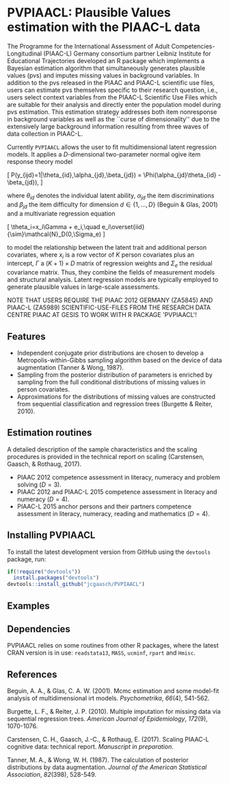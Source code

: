 PVPIAACL: Plausible Values estimation with the PIAAC-L data
================

The Programme for the International Assessment of Adult Competencies-Longitudinal (PIAAC-L) Germany consortium partner Leibniz Institute for Educational Trajectories developed an R package which implements a Bayesian estimation algorithm that simultaneously generates plausible values (pvs) and imputes missing values in background variables. In addition to the pvs released in the PIAAC and PIAAC-L scientific use files, users can estimate pvs themselves specific to their research question, i.e., users select context variables from the PIAAC-L Scientific Use Files which are suitable for their analysis and directly enter the population model during pvs estimation. This estimation strategy addresses both item nonresponse in background variables as well as the ``curse of dimensionality'' due to the extensively large background information resulting from three waves of data collection in PIAAC-L. 

Currently `PVPIAACL` allows the user to fit multidimensional latent regression models. It applies a $D$-dimensional two-parameter normal ogive item response theory model

\[
P(y_{ijd}=1|\theta_{id},\alpha_{jd},\beta_{jd}) = \Phi(\alpha_{jd}\theta_{id} - \beta_{jd}),
\]

where $\theta_{id}$ denotes the individual latent ability, $\alpha_{jd}$ the item discriminations and $\beta_{jd}$ the item difficulty for dimension $d\in\{1,\ldots,D\}$ (Beguin & Glas, 2001) and a multivariate regression equation 

\[
\theta_i=x_i\Gamma + e_i,\quad e_i\overset{iid}{\sim}\mathcal{N}_D(0,\Sigma_e)
\]

to model the relationship between the latent trait and additional person covariates, where $x_i$ is a row vector of $K$ person covariates plus an intercept, $\Gamma$ a $(K+1)\times D$ matrix of regression weights and $\Sigma_e$ the residual covariance matrix. Thus, they combine the fields of measurement models and structural analysis. Latent regression models are typically employed to generate plausible values in large-scale assessments.

NOTE THAT USERS REQUIRE THE PIAAC 2012 GERMANY (ZA5845) AND PIAAC-L (ZA5989) SCIENTIFIC-USE-FILES FROM THE RESEARCH DATA CENTRE PIAAC AT GESIS TO WORK WITH R PACKAGE 'PVPIAACL'!

Features
--------

- Independent conjugate prior distributions are chosen to develop a Metropolis-within-Gibbs sampling algorithm based on the device of data augmentation (Tanner & Wong, 1987).
-   Sampling from the posterior distribution of parameters is enriched by sampling from the full conditional distributions of missing values in person covariates.
-   Approximations for the distributions of missing values are constructed from sequential classification and regression trees (Burgette & Reiter, 2010).

Estimation routines
--------

A detailed description of the sample characteristics and the scaling procedures is provided in the technical report on scaling (Carstensen, Gaasch, & Rothaug, 2017).

- PIAAC 2012 competence assessment in literacy, numeracy and problem solving ($D=3$).
- PIAAC 2012 and PIAAC-L 2015 competence assessment in literacy and numeracy ($D=4$).
- PIAAC-L 2015 anchor persons and their partners competence assessment in literacy, numeracy, reading and mathematics ($D=4$).

Installing PVPIAACL
---------------

To install the latest development version from GitHub using the `devtools` package, run:

``` r
if(!require("devtools"))
  install.packages("devtools")
devtools::install_github("jcgaasch/PVPIAACL")
```

Examples
--------



Dependencies
------------

PVPIAACL relies on some routines from other R packages, where the latest CRAN version is in use: `readstata13`, `MASS`, `ucminf`, `rpart` and `Hmisc`.

References
----------

Beguin, A. A., & Glas, C. A. W. (2001). Mcmc estimation and some model-fit analysis of multidimensional irt models. *Psychometrika*, *66*(4), 541-562.

Burgette, L. F., & Reiter, J. P. (2010). Multiple imputation for missing data via sequential regression trees. *American Journal of Epidemiology*, *172*(9), 1070-1076.

Carstensen, C. H., Gaasch, J.-C., & Rothaug, E. (2017). Scaling PIAAC-L cognitive data: technical report. *Manuscript in preparation*.

Tanner, M. A., & Wong, W. H. (1987). The calculation of posterior distributions by data augmentation. *Journal of the American Statistical Association*, *82*(398), 528-549.
